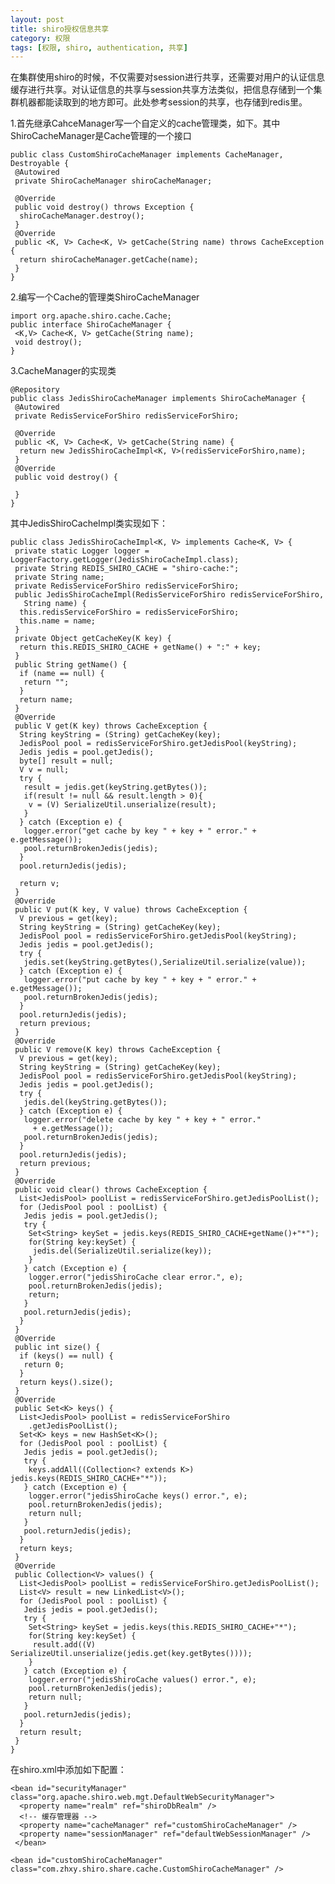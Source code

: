 ```yaml
---
layout: post
title: shiro授权信息共享
category: 权限
tags: [权限, shiro, authentication, 共享]
---
```



在集群使用shiro的时候，不仅需要对session进行共享，还需要对用户的认证信息缓存进行共享。对认证信息的共享与session共享方法类似，把信息存储到一个集群机器都能读取到的地方即可。此处参考session的共享，也存储到redis里。

1.首先继承CahceManager写一个自定义的cache管理类，如下。其中ShiroCacheManager是Cache管理的一个接口

    public class CustomShiroCacheManager implements CacheManager, Destroyable {
     @Autowired
     private ShiroCacheManager shiroCacheManager;
     
     @Override
     public void destroy() throws Exception {
      shiroCacheManager.destroy();
     }
     @Override
     public <K, V> Cache<K, V> getCache(String name) throws CacheException {
      return shiroCacheManager.getCache(name);
     }
    }

2.编写一个Cache的管理类ShiroCacheManager


    import org.apache.shiro.cache.Cache;
    public interface ShiroCacheManager {
     <K,V> Cache<K, V> getCache(String name);
     void destroy();
    }


3.CacheManager的实现类

    @Repository
    public class JedisShiroCacheManager implements ShiroCacheManager {
     @Autowired
     private RedisServiceForShiro redisServiceForShiro;
     
     @Override
     public <K, V> Cache<K, V> getCache(String name) {
      return new JedisShiroCacheImpl<K, V>(redisServiceForShiro,name);
     }
     @Override
     public void destroy() {
     
     }
    }

其中JedisShiroCacheImpl类实现如下：


    public class JedisShiroCacheImpl<K, V> implements Cache<K, V> {
     private static Logger logger = LoggerFactory.getLogger(JedisShiroCacheImpl.class);
     private String REDIS_SHIRO_CACHE = "shiro-cache:";
     private String name;
     private RedisServiceForShiro redisServiceForShiro;
     public JedisShiroCacheImpl(RedisServiceForShiro redisServiceForShiro,
       String name) {
      this.redisServiceForShiro = redisServiceForShiro;
      this.name = name;
     }
     private Object getCacheKey(K key) {
      return this.REDIS_SHIRO_CACHE + getName() + ":" + key;
     }
     public String getName() {
      if (name == null) {
       return "";
      }
      return name;
     }
     @Override
     public V get(K key) throws CacheException {
      String keyString = (String) getCacheKey(key);
      JedisPool pool = redisServiceForShiro.getJedisPool(keyString);
      Jedis jedis = pool.getJedis();
      byte[] result = null;
      V v = null;
      try {
       result = jedis.get(keyString.getBytes());
       if(result != null && result.length > 0){
        v = (V) SerializeUtil.unserialize(result);
       }
      } catch (Exception e) {
       logger.error("get cache by key " + key + " error." + e.getMessage());
       pool.returnBrokenJedis(jedis);
      }
      pool.returnJedis(jedis);
     
      return v;
     }
     @Override
     public V put(K key, V value) throws CacheException {
      V previous = get(key);
      String keyString = (String) getCacheKey(key);
      JedisPool pool = redisServiceForShiro.getJedisPool(keyString);
      Jedis jedis = pool.getJedis();
      try {
       jedis.set(keyString.getBytes(),SerializeUtil.serialize(value));
      } catch (Exception e) {
       logger.error("put cache by key " + key + " error." + e.getMessage());
       pool.returnBrokenJedis(jedis);
      }
      pool.returnJedis(jedis);
      return previous;
     }
     @Override
     public V remove(K key) throws CacheException {
      V previous = get(key);
      String keyString = (String) getCacheKey(key);
      JedisPool pool = redisServiceForShiro.getJedisPool(keyString);
      Jedis jedis = pool.getJedis();
      try {
       jedis.del(keyString.getBytes());
      } catch (Exception e) {
       logger.error("delete cache by key " + key + " error."
         + e.getMessage());
       pool.returnBrokenJedis(jedis);
      }
      pool.returnJedis(jedis);
      return previous;
     }
     @Override
     public void clear() throws CacheException {
      List<JedisPool> poolList = redisServiceForShiro.getJedisPoolList();
      for (JedisPool pool : poolList) {
       Jedis jedis = pool.getJedis();
       try {
        Set<String> keySet = jedis.keys(REDIS_SHIRO_CACHE+getName()+"*");
        for(String key:keySet) {
         jedis.del(SerializeUtil.serialize(key));
        }
       } catch (Exception e) {
        logger.error("jedisShiroCache clear error.", e);
        pool.returnBrokenJedis(jedis);
        return;
       }
       pool.returnJedis(jedis);
      }
     }
     @Override
     public int size() {
      if (keys() == null) {
       return 0;
      }
      return keys().size();
     }
     @Override
     public Set<K> keys() {
      List<JedisPool> poolList = redisServiceForShiro
        .getJedisPoolList();
      Set<K> keys = new HashSet<K>();
      for (JedisPool pool : poolList) {
       Jedis jedis = pool.getJedis();
       try {
        keys.addAll((Collection<? extends K>) jedis.keys(REDIS_SHIRO_CACHE+"*"));
       } catch (Exception e) {
        logger.error("jedisShiroCache keys() error.", e);
        pool.returnBrokenJedis(jedis);
        return null;
       }
       pool.returnJedis(jedis);
      }
      return keys;
     }
     @Override
     public Collection<V> values() {
      List<JedisPool> poolList = redisServiceForShiro.getJedisPoolList();
      List<V> result = new LinkedList<V>();
      for (JedisPool pool : poolList) {
       Jedis jedis = pool.getJedis();
       try {
        Set<String> keySet = jedis.keys(this.REDIS_SHIRO_CACHE+"*");
        for(String key:keySet) {
         result.add((V) SerializeUtil.unserialize(jedis.get(key.getBytes())));
        }
       } catch (Exception e) {
        logger.error("jedisShiroCache values() error.", e);
        pool.returnBrokenJedis(jedis);
        return null;
       }
       pool.returnJedis(jedis);
      }
      return result;
     }
    }


在shiro.xml中添加如下配置：

    <bean id="securityManager" class="org.apache.shiro.web.mgt.DefaultWebSecurityManager">
      <property name="realm" ref="shiroDbRealm" />
      <!-- 缓存管理器 -->
      <property name="cacheManager" ref="customShiroCacheManager" />
      <property name="sessionManager" ref="defaultWebSessionManager" />
     </bean>

    <bean id="customShiroCacheManager" class="com.zhxy.shiro.share.cache.CustomShiroCacheManager" />

